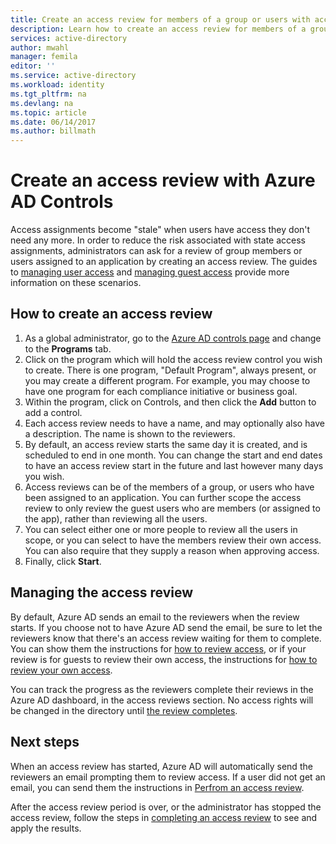 ```yaml
---
title: Create an access review for members of a group or users with access to an application with Azure AD Controls| Microsoft Docs
description: Learn how to create an access review for members of a group or users with access to an application. 
services: active-directory
author: mwahl
manager: femila
editor: ''
ms.service: active-directory
ms.workload: identity
ms.tgt_pltfrm: na
ms.devlang: na
ms.topic: article
ms.date: 06/14/2017
ms.author: billmath
---
```


# Create an access review with Azure AD Controls

Access assignments become "stale" when users have access they don't need any more.  In order to reduce the risk associated with state access assignments, administrators can ask for a review of group members or users assigned to an application by creating an access review. The guides to 
[managing user access](active-directory-azure-ad-controls-manage-user-access-with-access-reviews.md) and [managing guest access](active-directory-azure-ad-controls-manage-guest-access-with-access-reviews.md) provide more information on these scenarios.  

## How to create an access review


1. As a global administrator, go to the [Azure AD controls page](https://portal.azure.com/#blade/Microsoft_AAD_ERM/DashboardBlade/) and change to the **Programs** tab.
2. Click on the program which will hold the access review control you wish to create.  There is one program, "Default Program", always present, or you may create a different program.  For example, you may choose to have one program for each compliance initiative or business goal.
3. Within the program, click on Controls, and then click the **Add** button to add a control.
4. Each access review needs to have a name, and may optionally also have a description.  The name is shown to the reviewers.  
5. By default, an access review starts the same day it is created, and is scheduled to end in one month.  You can change the start and end dates to have an access review start in the future and last however many days you wish.
6. Access reviews can be of the members of a group, or users who have been assigned to an application.  You can further scope the access review to only review the guest users who are members (or assigned to the app), rather than reviewing all the users.
7. You can select either one or more people to review all the users in scope, or you can select to have the members review their own access.  You can also require that they supply a reason when approving access.
8. Finally, click **Start**.


## Managing the access review

By default, Azure AD sends an email to the reviewers when the review starts.  If you choose not to have Azure AD send the email, be sure to let  the reviewers know that there's an access review waiting for them to complete.  You can show them the instructions for [how to review access](active-directory-azure-ad-controls-perform-an-access-review.md), or if your review is for guests to review their own access, the instructions for [how to review your own access](active-directory-azure-ad-controls-perform-an-access-review.md).




You can track the progress as the reviewers complete their reviews in the Azure AD  dashboard, in the access reviews section. No access rights will be changed in the directory until [the review completes](active-directory-azure-ad-controls-complete-an-access-review.md).

## Next steps

When an access review has started, Azure AD will automatically send the reviewers an email prompting them to review access. If a user did not get an email, you can send them the instructions
in [Perfrom an access review](active-directory-azure-ad-controls-perform-an-access-review.md).  

After the access review period is over, or the administrator has stopped the access review, follow the steps in [completing an access review](active-directory-azure-ad-controls-complete-an-access-review.md) to see and apply the results.



